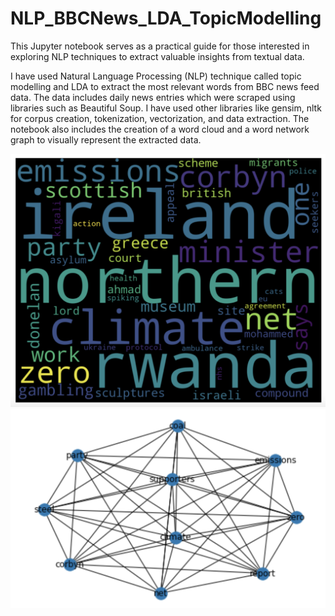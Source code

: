 # NLP_BBCNews_LDA_TopicModelling

This Jupyter notebook serves as a practical guide for those interested in exploring NLP techniques to extract valuable insights from textual data.

I have used Natural Language Processing (NLP) technique called topic modelling and LDA to extract the most relevant words from BBC news feed data. The data includes daily news entries which were scraped using libraries such as Beautiful Soup. I have used other libraries like gensim, nltk for corpus creation, tokenization, vectorization, and data extraction. The notebook also includes the creation of a word cloud and a word network graph to visually represent the extracted data. 

<img src="Screen Shot 2023-02-18 at 5.07.41 PM.png" alt="Top Part of Dashboard in Plotly Dash" width="1000"/>
<img src="Screen Shot 2023-02-18 at 5.07.56 PM.png" alt="Bottom Part of Dashboard in Plotly Dash" width="1000"/> 
